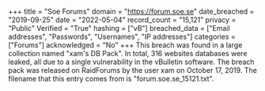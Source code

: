 +++
title = "Soe Forums"
domain = "https://forum.soe.se"
date_breached = "2019-09-25"
date = "2022-05-04"
record_count = "15,121"
privacy = "Public"
Verified = "True"
hashing = ["vB"]
breached_data = ["Email addresses", "Passwords", "Usernames", "IP addresses"]
categories = ["Forums"]
acknowledged = "No"
+++
This breach was found in a large collection named "xam's DB Pack". In total, 316 websites databases were leaked, all due to a single vulnerability in the vBulletin software. The breach pack was released on RaidForums by the user xam on October 17, 2019. The filename that this entry comes from is "forum.soe.se_15121.txt".
